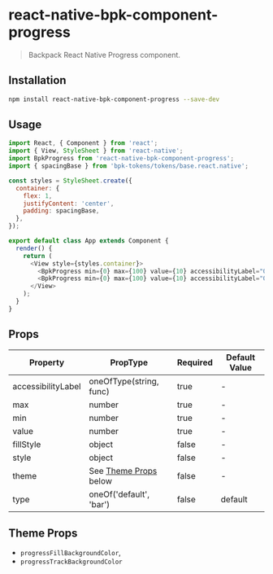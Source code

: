 # react-native-bpk-component-progress

> Backpack React Native Progress component.

## Installation

```sh
npm install react-native-bpk-component-progress --save-dev
```

## Usage

```js
import React, { Component } from 'react';
import { View, StyleSheet } from 'react-native';
import BpkProgress from 'react-native-bpk-component-progress';
import { spacingBase } from 'bpk-tokens/tokens/base.react.native';

const styles = StyleSheet.create({
  container: {
    flex: 1,
    justifyContent: 'center',
    padding: spacingBase,
  },
});

export default class App extends Component {
  render() {
    return (
      <View style={styles.container}>
        <BpkProgress min={0} max={100} value={10} accessibilityLabel="0 of 100" />
        <BpkProgress min={0} max={100} value={10} accessibilityLabel="0 of 100" type="Bar" />
      </View>
    );
  }
}
```

## Props

| Property           | PropType                              | Required | Default Value |
| ------------------ | ------------------------------------- | -------- | ------------- |
| accessibilityLabel | oneOfType(string, func)               | true     | -             |
| max                | number                                | true     | -             |
| min                | number                                | true     | -             |
| value              | number                                | true     | -             |
| fillStyle          | object                                | false    | -             |
| style              | object                                | false    | -             |
| theme              | See [Theme Props](#theme-props) below | false    | -             |
| type               | oneOf('default', 'bar')               | false    | default       |


## Theme Props

* `progressFillBackgroundColor`,
* `progressTrackBackgroundColor`
